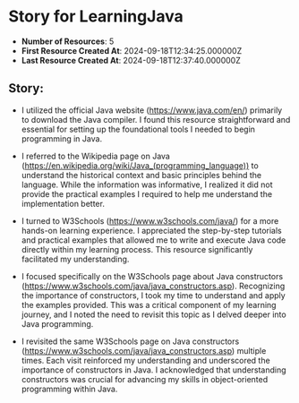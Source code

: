 # Story for LearningJava


- **Number of Resources**: 5
- **First Resource Created At**: 2024-09-18T12:34:25.000000Z
- **Last Resource Created At**: 2024-09-18T12:37:40.000000Z

## Story:

- I utilized the official Java website (https://www.java.com/en/) primarily to download the Java compiler. I found this resource straightforward and essential for setting up the foundational tools I needed to begin programming in Java.

- I referred to the Wikipedia page on Java (https://en.wikipedia.org/wiki/Java_(programming_language)) to understand the historical context and basic principles behind the language. While the information was informative, I realized it did not provide the practical examples I required to help me understand the implementation better.

- I turned to W3Schools (https://www.w3schools.com/java/) for a more hands-on learning experience. I appreciated the step-by-step tutorials and practical examples that allowed me to write and execute Java code directly within my learning process. This resource significantly facilitated my understanding.

- I focused specifically on the W3Schools page about Java constructors (https://www.w3schools.com/java/java_constructors.asp). Recognizing the importance of constructors, I took my time to understand and apply the examples provided. This was a critical component of my learning journey, and I noted the need to revisit this topic as I delved deeper into Java programming.

- I revisited the same W3Schools page on Java constructors (https://www.w3schools.com/java/java_constructors.asp) multiple times. Each visit reinforced my understanding and underscored the importance of constructors in Java. I acknowledged that understanding constructors was crucial for advancing my skills in object-oriented programming within Java.